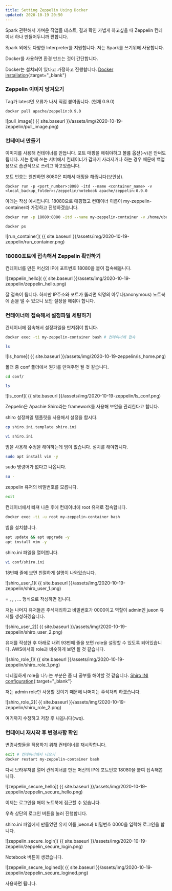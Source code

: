 ```yaml
---
title: Setting Zeppelin Using Docker
updated: 2020-10-19 20:50
---
```


Spark 관련해서 가벼운 작업들 테스트, 결과 확인 가볍게 하고싶을 때 Zeppelin 컨테이너 하나 만들어두니까 편합니다.

Spark 외에도 다양한 Interpreter를 지원합니다. 저는 Spark를 쓰기위해 사용합니다.

Docker를 사용하면 환경 만드는 것이 간단합니다.

Docker는 설치되어 있다고 가정하고 진행합니다. [Docker installation](https://docs.docker.com/engine/install/){:target="_blank"}

<div class="divider"></div>


### Zeppelin 이미지 당겨오기

Tag가 latest면 오류가 나서 직접 붙여줍니다. (현재 0.9.0)

```sh
docker pull apache/zeppelin:0.9.0
```

![pull_image]( {{ site.baseurl }}/assets/img/2020-10-19-zeppelin/pull_image.png)

<div class="divider"></div>


### 컨테이너 만들기

이미지를 사용해 컨테이너를 만듭니다. 포트 매핑을 해줘야하고 볼륨 옵션(-v)은 안써도 됩니다. 저는 함께 쓰는 서버에서 컨테이너가 갑자기 사라지거나 하는 경우 때문에 백업용으로 습관적으로 쓰려고 하고있습니다.

포트 번호는 웬만하면 8080은 피해서 매핑을 해줍니다(보안상).

`docker run -p <port_number>:8080 -itd --name <container_name> -v <local_backup_folder>:/zeppelin/notebook apache/zeppelin:0.9.0`

아래는 작성 예시입니다. 18080으로 매핑했고 컨테이너 이름이 my-zeppelin-container라 가정하고 진행하겠습니다.

```sh
docker run -p 18080:8080 -itd --name my-zeppelin-container -v /home/ubuntu/container_backup/zeppelin:/zeppelin/notebook apache/zeppelin:0.9.0

docker ps
```

![run_container]( {{ site.baseurl }}/assets/img/2020-10-19-zeppelin/run_container.png)

<div class="divider"></div>


### 18080포트에 접속해서 Zeppelin 확인하기

컨테이너를 만든 머신의 IP에 포트번호 18080을 붙여 접속해봅니다.

![zeppelin_hello]( {{ site.baseurl }}/assets/img/2020-10-19-zeppelin/zeppelin_hello.png)

잘 접속이 됩니다. 하지만 IP주소와 포트가 뚫리면 익명의 아무나(anonymous) 노트북에 손을 댈 수 있으니 보안 설정을 해줘야 합니다.

<div class="divider"></div>


### 컨테이너에 접속해서 설정파일 세팅하기

컨테이너에 접속해서 설정파일을 만져줘야 합니다.

```sh
docker exec -ti my-zeppelin-container bash # 컨테이너에 접속

ls
```

![ls_home]( {{ site.baseurl }}/assets/img/2020-10-19-zeppelin/ls_home.png)

폴더 중 conf 폴더에서 뭔가를 만져주면 될 것 같습니다.

```sh
cd conf/

ls
```

![ls_conf]( {{ site.baseurl }}/assets/img/2020-10-19-zeppelin/ls_conf.png)


Zeppelin은 Apachie Shiro라는 framework를 사용해 보안을 관리한다고 합니다.

shiro 설정파일 템플릿을 사용해서 설정을 합시다.

```sh
cp shiro.ini.template shiro.ini

vi shiro.ini
```

빔을 사용해 수정을 해야하는데 빔이 없습니다. 설치를 해야합니다.

```sh
sudo apt install vim -y
```

sudo 명령어가 없다고 나옵니다.

```sh
su -
```

zeppelin 유저의 비밀번호를 모릅니다.


```sh
exit
```

컨테이너에서 빠져 나온 후에 컨테이너에 root 유저로 접속합니다.

```sh
docker exec -ti -u root my-zeppelin-container bash
```

빔을 설치합니다.

```sh
apt update && apt upgrade -y
apt install vim -y
```

shiro.ini 파일을 열어봅니다.

```sh
vi conf/shiro.ini
```

18번째 줄에 보면 친절하게 설명이 나와있습니다. 

![shiro_user_1]( {{ site.baseurl }}/assets/img/2020-10-19-zeppelin/shiro_user_1.png)

<username> = <password>, <roleName1>, <roleName2>, ... 형식으로 작성하면 됩니다.

저는 나머지 유저들은 주석처리하고 비밀번호가 0000이고 역할이 admin인 jueon 유저를 생성하겠습니다.

![shiro_user_2]( {{ site.baseurl }}/assets/img/2020-10-19-zeppelin/shiro_user_2.png)


유저를 작성한 후 아래로 내려 93번째 줄을 보면 role을 설정할 수 있도록 되어있습니다. AWS에서의 role과 비슷하게 보면 될 것 같습니다.

![shiro_role_1]( {{ site.baseurl }}/assets/img/2020-10-19-zeppelin/shiro_role_1.png)

디테일하게 role을 나누는 부분은 좀 더 공부를 해야할 것 같습니다. [Shiro INI configuration](https://shiro.apache.org/configuration.html#ini-sections){:target="_blank"}

저는 admin role만 사용할 것이기 때문에 나머지는 주석처리 하겠습니다.

![shiro_role_2]( {{ site.baseurl }}/assets/img/2020-10-19-zeppelin/shiro_role_2.png)

여기까지 수정하고 저장 후 나옵니다(:wq).

<div class="divider"></div>


### 컨테이너 재시작 후 변경사항 확인

변경사항들을 적용하기 위해 컨테이너를 재시작합니다.

```sh
exit # 컨테이너에서 나오기
docker restart my-zeppelin-container bash
```

다시 브라우저를 열어 컨테이너를 만든 머신의 IP에 포트번호 18080을 붙여 접속해봅니다.

![zeppelin_secure_hello]( {{ site.baseurl }}/assets/img/2020-10-19-zeppelin/zeppelin_secure_hello.png)

이제는 로그인을 해야 노트북에 접근할 수 있습니다.

우측 상단의 로그인 버튼을 눌러 진행합니다.

shiro.ini 파일에서 만들었던 유저 이름 jueon과 비밀번호 0000을 입력해 로그인을 합니다.

![zeppelin_secure_login]( {{ site.baseurl }}/assets/img/2020-10-19-zeppelin/zeppelin_secure_login.png)

Notebook 버튼이 생겼습니다.

![zeppelin_secure_logined]( {{ site.baseurl }}/assets/img/2020-10-19-zeppelin/zeppelin_secure_logined.png)

사용하면 됩니다.
